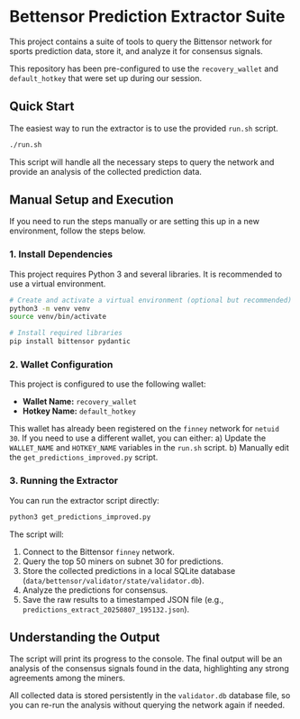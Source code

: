 # Bettensor Prediction Extractor Suite

This project contains a suite of tools to query the Bittensor network for sports prediction data, store it, and analyze it for consensus signals.

This repository has been pre-configured to use the `recovery_wallet` and `default_hotkey` that were set up during our session.

## Quick Start

The easiest way to run the extractor is to use the provided `run.sh` script.

```bash
./run.sh
```

This script will handle all the necessary steps to query the network and provide an analysis of the collected prediction data.

## Manual Setup and Execution

If you need to run the steps manually or are setting this up in a new environment, follow the steps below.

### 1. Install Dependencies

This project requires Python 3 and several libraries. It is recommended to use a virtual environment.

```bash
# Create and activate a virtual environment (optional but recommended)
python3 -m venv venv
source venv/bin/activate

# Install required libraries
pip install bittensor pydantic
```

### 2. Wallet Configuration

This project is configured to use the following wallet:

*   **Wallet Name:** `recovery_wallet`
*   **Hotkey Name:** `default_hotkey`

This wallet has already been registered on the `finney` network for `netuid 30`. If you need to use a different wallet, you can either:
a) Update the `WALLET_NAME` and `HOTKEY_NAME` variables in the `run.sh` script.
b) Manually edit the `get_predictions_improved.py` script.

### 3. Running the Extractor

You can run the extractor script directly:

```bash
python3 get_predictions_improved.py
```

The script will:
1.  Connect to the Bittensor `finney` network.
2.  Query the top 50 miners on subnet 30 for predictions.
3.  Store the collected predictions in a local SQLite database (`data/bettensor/validator/state/validator.db`).
4.  Analyze the predictions for consensus.
5.  Save the raw results to a timestamped JSON file (e.g., `predictions_extract_20250807_195132.json`).

## Understanding the Output

The script will print its progress to the console. The final output will be an analysis of the consensus signals found in the data, highlighting any strong agreements among the miners.

All collected data is stored persistently in the `validator.db` database file, so you can re-run the analysis without querying the network again if needed.
